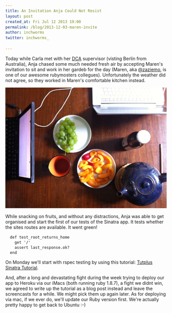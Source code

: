 ```yaml
---
title: An Invitation Anja Could Not Resist
layout: post
created_at: Fri Jul 12 2013 19:00
permalink: /blog/2013-12-03-maren-invite
author: inchworms
twitter: inchworms_

---
```


Today while Carla met with her [DCA](http://handbook.uts.edu.au/courses/c02020.html) supervisor (visting Berlin from Australia), Anja chased some much needed fresh air by accepting Maren's invitation to sit and work in her gardeb for the day (Maren, aka [@zaziemo](https://twitter.com/zaziemo), is one of our awesome rubymosters collegues). Unfortunately the weather did not agree, so they worked in Maren's comfortable kitchen instead.

![Marens kitchen](/images/marens_kitchen.jpg)

While snacking on fruits, and without any distractions, Anja was able to get organised and start the first of our tests of the Sinatra app. It tests whether the sites routes are available. It went green! 

      def test_root_returns_home
        get '/'
        assert last_response.ok?
      end

On Monday we'll start with rspec testing by using this tutorial: 
[Tutplus Sinatra Tutorial](http://net.tutsplus.com/tutorials/ruby/how-to-integrate-rspec-into-a-sinatra-app/). 

And, after a long and devastating fight during the week trying to deploy our app to Heroku via our iMacs (both running ruby 1.8.7), a fight we didnt win, we agreed to write up the tutorial as a blog post instead and leave the screencasts for a while. We might pick them up again later. As for deploying via mac, if we ever do, we'll update our Ruby version first. We're actually pretty happy to get back to Ubuntu :-)
